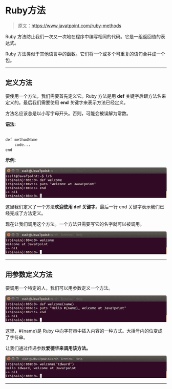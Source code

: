 # Ruby方法

> 原文：<https://www.javatpoint.com/ruby-methods>

Ruby 方法防止我们一次又一次地在程序中编写相同的代码。它是一组返回值的表达式。

Ruby 方法类似于其他语言中的函数。它们将一个或多个可重复的语句合并成一个包。

* * *

## 定义方法

要使用一个方法，我们需要首先定义它。Ruby 方法是用 **def** 关键字后跟方法名来定义的。最后我们需要使用 **end** 关键字来表示方法已经定义。

方法名应该总是以小写字母开头。否则，可能会被误解为常数。

**语法:**

```

def methodName
	code...
end

```

**示例:**

![Ruby method 1](img/42c4c28892bfec807fac608d30557168.png)

这里我们定义了一个方法**欢迎使用 def 关键字**。最后一行 end 关键字表示我们已经完成了方法定义。

现在让我们调用这个方法。一个方法只需要写它的名字就可以被调用。

![Ruby method 2](img/d33284662a87da31526cad922ff192d7.png)

* * *

## 用参数定义方法

要调用一个特定的人，我们可以用参数定义一个方法。

![Ruby method 3](img/09ae59bf029afa3c478ac8d76158a38c.png)

这里，#{name}是 Ruby 中向字符串中插入内容的一种方式。大括号内的位变成了字符串。

让我们通过传递参数**爱德华来调用该方法。**

![Ruby method 4](img/2072ea76b3211fc08d37e9dc27672448.png)

* * *